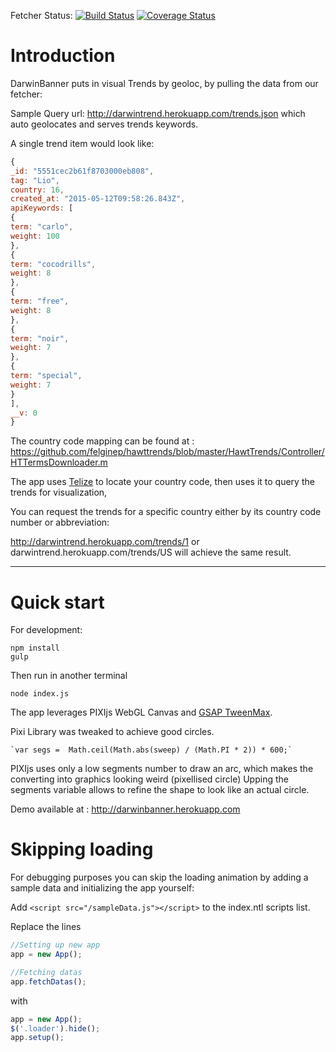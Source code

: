 Fetcher Status: [![Build Status](https://magnum.travis-ci.com/DarwinEcosystem/spacetime.svg?token=MXsSTiXdKzkyDeycmEsD&branch=master)](https://magnum.travis-ci.com/DarwinEcosystem/spacetime) [![Coverage Status](https://coveralls.io/repos/DarwinEcosystem/spacetime/badge.svg?branch=master&t=Mfs5li)](https://coveralls.io/r/DarwinEcosystem/spacetime?branch=master)

# Introduction

DarwinBanner puts in visual Trends by geoloc, by pulling the data from our fetcher:

Sample Query url: http://darwintrend.herokuapp.com/trends.json which auto geolocates and serves trends keywords.

A single trend item would look like:

```javascript
{
_id: "5551cec2b61f8703000eb808",
tag: "Lio",
country: 16,
created_at: "2015-05-12T09:58:26.843Z",
apiKeywords: [
{
term: "carlo",
weight: 100
},
{
term: "cocodrills",
weight: 8
},
{
term: "free",
weight: 8
},
{
term: "noir",
weight: 7
},
{
term: "special",
weight: 7
}
],
__v: 0
}
```

The country code mapping can be found at : https://github.com/felginep/hawttrends/blob/master/HawtTrends/Controller/HTTermsDownloader.m

The app uses [Telize](www.telize.com) to locate your country code, then uses it to query the trends for visualization,

You can request the trends for a specific country either by its country code number or abbreviation:

http://darwintrend.herokuapp.com/trends/1 or darwintrend.herokuapp.com/trends/US will achieve the same result.


<hr>

# Quick start

For development:

    npm install
    gulp

Then run in another terminal

    node index.js

The app leverages PIXIjs WebGL Canvas and [GSAP TweenMax](https://greensock.com/gsap).

Pixi Library was tweaked to achieve good circles.

    `var segs =  Math.ceil(Math.abs(sweep) / (Math.PI * 2)) * 600;`

PIXIjs uses only a low segments number to draw an arc, which makes the converting into graphics looking weird (pixellised circle)
Upping the segments variable allows to refine the shape to look like an actual circle.



Demo available at : http://darwinbanner.herokuapp.com


# Skipping loading

For debugging purposes you can skip the loading animation by adding a sample data and initializing the app yourself:

Add `<script src="/sampleData.js"></script>` to the index.ntl scripts list.

Replace the lines
```javascript
//Setting up new app
app = new App();

//Fetching datas
app.fetchDatas();
```

with

```javascript
app = new App();
$('.loader').hide();
app.setup();
```
